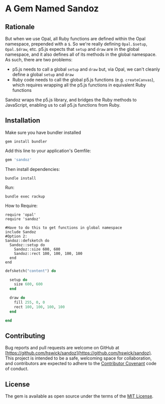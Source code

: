 # A Gem Named Sandoz

## Rationale

But when we use Opal, all Ruby functions are defined within the Opal namespace, prepended with a `$`. So we're really defining `Opal.$setup`, `Opal.$draw`, etc.
p5.js expects that `setup` and `draw` are in the global namespace, and it also defines all of its methods in the global namespace. As such, there are two problems:

* p5.js needs to call a global `setup` and `draw` but, via Opal, we can't cleanly define a global `setup` and `draw`
* Ruby code needs to call the global p5.js functions (e.g. `createCanvas`), which requires wrapping all the p5.js functions in equivalent Ruby functions

Sandoz wraps the p5.js library, and bridges the Ruby methods to JavaScript, enabling us to call p5.js functions from Ruby.

## Installation

Make sure you have bundler installed

    gem install bundler

Add this line to your application's Gemfile:

```ruby
gem 'sandoz'
```

Then install dependencies:

    bundle install

Run:

    bundle exec rackup

How to Require:

    require 'opal'
    require 'sandoz'

    #Have to do this to get functions in global namespace
    include Sandoz
    #Option 2:
    Sandoz::defsketch do
      Sandoz::setup do
        Sandoz::size 600, 600
        Sandoz::rect 100, 100, 100, 100
      end
    end

```ruby
defsketch("content") do

  setup do
    size 600, 600
  end

  draw do
    fill 255, 0, 0
    rect 100, 100, 100, 100
  end

end
```

## Contributing

Bug reports and pull requests are welcome on GitHub at [https://github.com/hswick/sandoz](https://github.com/hswick/sandoz). This project is intended to be a safe, welcoming space for collaboration, and contributors are expected to adhere to the [Contributor Covenant](http://contributor-covenant.org) code of conduct.


## License

The gem is available as open source under the terms of the [MIT License](http://opensource.org/licenses/MIT).
